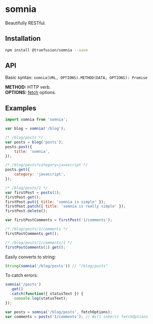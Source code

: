 # somnia

Beautifully RESTful.

## Installation

```bash
npm install @truefusion/somnia --save
```

## API

Basic syntax: `somnia(URL, OPTIONS).METHOD(DATA, OPTIONS): Promise`

**METHOD:** HTTP verb.<br>
**OPTIONS:** [fetch](https://developer.mozilla.org/en-US/docs/Web/API/fetch#options) options.

## Examples

```javascript
import somnia from 'somnia';

var blog = somnia('/blog');

/* /blog/posts */
var posts = blog('posts');
posts.post({
    title: 'somnia',
});

/* /blog/posts?category=javascript */
posts.get({
    category: 'javascript',
});

/* /blog/posts/1 */
var firstPost = posts(1);
firstPost.get();
firstPost.put({ title: 'somnia is simple' });
firstPost.patch({ title: 'somnia is really simple' });
firstPost.delete();

var firstPostComments = firstPost('1/comments');

/* /blog/posts/1/comments */
firstPostComments.get();

/* /blog/posts/1/comments/1 */
firstPostComments(1).get();
```

Easily converts to string:

```javascript
String(somnia('/blog/posts')) // "/blog/posts"
```

To catch errors:

```javascript
somnia('/posts')
  .get()
  .catch(function({ statusText }) {
    console.log(statusText);
});
```

```javascript
var posts = somnia('/blog/posts', fetchOptions);
var comments = posts('1/comments'); // Will inherit fetchOptions
```

